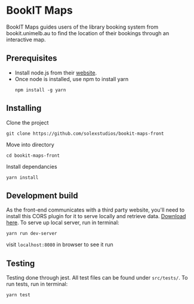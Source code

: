 # BookIT Maps

BookIT Maps guides users of the library booking system from bookit.unimelb.au to find the location of their bookings through an interactive map.

## Prerequisites

* Install node.js from their [website](https://nodejs.org/en/).
* Once node is installed, use npm to install yarn
    ```
    npm install -g yarn
    ```

## Installing

Clone the project
```
git clone https://github.com/solexstudios/bookit-maps-front
```

Move into directory
```
cd bookit-maps-front
```

Install dependancies
```
yarn install
```

## Development build

As the front-end communicates with a third party website, you'll need to install this CORS plugin for it to serve locally and retrieve data.
[Download here](https://chrome.google.com/webstore/detail/allow-control-allow-origi/nlfbmbojpeacfghkpbjhddihlkkiljbi/related?hl=en).
To serve up local server, run in terminal:
```
yarn run dev-server
```
visit `localhost:8080` in browser to see it run

## Testing
Testing done through jest. All test files can be found under `src/tests/`.
To run tests, run in terminal:
```
yarn test
```